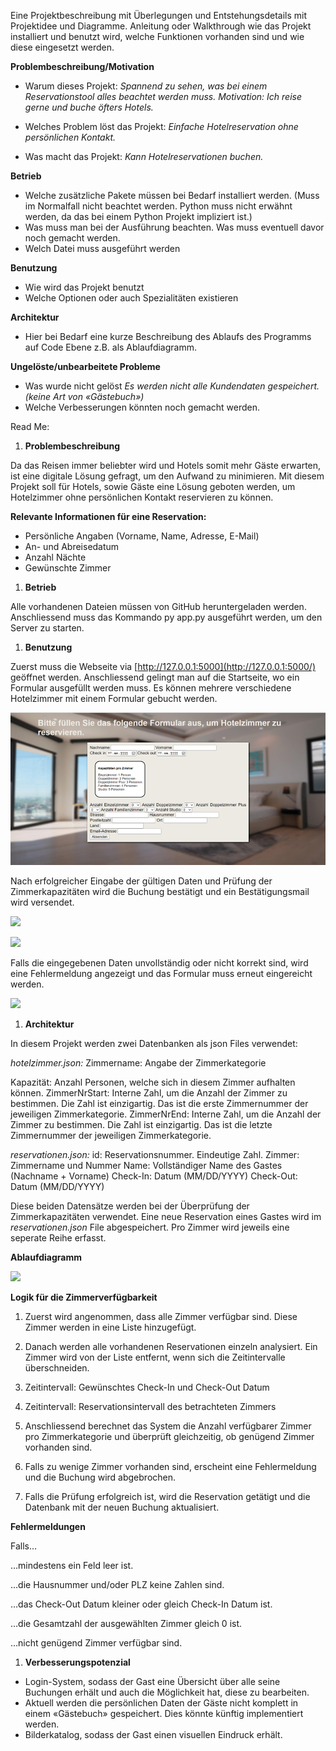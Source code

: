 Eine Projektbeschreibung mit Überlegungen und Entstehungsdetails mit Projektidee und Diagramme. Anleitung oder Walkthrough wie das Projekt installiert und benutzt wird, welche Funktionen vorhanden sind und wie diese eingesetzt werden.

**Problembeschreibung/Motivation**
 - Warum dieses Projekt:
_Spannend zu sehen, was bei einem Reservationstool alles beachtet werden muss. Motivation: Ich reise gerne und buche öfters Hotels._

 - Welches Problem löst das Projekt:
_Einfache Hotelreservation ohne persönlichen Kontakt._

 - Was macht das Projekt:
_Kann Hotelreservationen buchen._

**Betrieb**
 - Welche zusätzliche Pakete müssen bei Bedarf installiert werden. (Muss im Normalfall nicht beachtet werden. Python muss nicht erwähnt werden, da das bei einem Python Projekt impliziert ist.)
 - Was muss man bei der Ausführung beachten. Was muss eventuell davor noch gemacht werden.
 - Welch Datei muss ausgeführt werden

**Benutzung**
- Wie wird das Projekt benutzt
- Welche Optionen oder auch Spezialitäten existieren

**Architektur**
- Hier bei Bedarf eine kurze Beschreibung des Ablaufs des Programms auf Code Ebene z.B. als Ablaufdiagramm.

**Ungelöste/unbearbeitete Probleme**
 - Was wurde nicht gelöst
_Es werden nicht alle Kundendaten gespeichert. (keine Art von «Gästebuch»)_
  - Welche Verbesserungen könnten noch gemacht werden.

Read Me:

1. **Problembeschreibung**

Da das Reisen immer beliebter wird und Hotels somit mehr Gäste erwarten, ist eine digitale Lösung gefragt, um den Aufwand zu minimieren. Mit diesem Projekt soll für Hotels, sowie Gäste eine Lösung geboten werden, um Hotelzimmer ohne persönlichen Kontakt reservieren zu können.

**Relevante Informationen für eine Reservation:**

- Persönliche Angaben (Vorname, Name, Adresse, E-Mail)
- An- und Abreisedatum
- Anzahl Nächte
- Gewünschte Zimmer

1. **Betrieb**

Alle vorhandenen Dateien müssen von GitHub heruntergeladen werden. Anschliessend muss das Kommando py app.py ausgeführt werden, um den Server zu starten.

1. **Benutzung**

Zuerst muss die Webseite via [http://127.0.0.1:5000](http://127.0.0.1:5000/) geöffnet werden. Anschliessend gelingt man auf die Startseite, wo ein Formular ausgefüllt werden muss. Es können mehrere verschiedene Hotelzimmer mit einem Formular gebucht werden.

![Alt Text](image%20read%20me/bild1.png?raw=true)

Nach erfolgreicher Eingabe der gültigen Daten und Prüfung der Zimmerkapazitäten wird die Buchung bestätigt und ein Bestätigungsmail wird versendet.

![](RackMultipart20221204-1-62qlpk_html_c73e8613a94265.png)

![](RackMultipart20221204-1-62qlpk_html_44f6a9914255e1b9.png)

Falls die eingegebenen Daten unvollständig oder nicht korrekt sind, wird eine Fehlermeldung angezeigt und das Formular muss erneut eingereicht werden.

![](RackMultipart20221204-1-62qlpk_html_11555f3a8ff2795d.png)

1. **Architektur**

In diesem Projekt werden zwei Datenbanken als json Files verwendet:

_hotelzimmer.json:_
Zimmername: Angabe der Zimmerkategorie

Kapazität: Anzahl Personen, welche sich in diesem Zimmer aufhalten können.
 ZimmerNrStart: Interne Zahl, um die Anzahl der Zimmer zu bestimmen. Die Zahl ist einzigartig. Das ist die erste Zimmernummer der jeweiligen Zimmerkategorie.
 ZimmerNrEnd: Interne Zahl, um die Anzahl der Zimmer zu bestimmen. Die Zahl ist einzigartig. Das ist die letzte Zimmernummer der jeweiligen Zimmerkategorie.

_reservationen.json:_
id: Reservationsnummer. Eindeutige Zahl.
 Zimmer: Zimmername und Nummer
 Name: Vollständiger Name des Gastes (Nachname + Vorname)
 Check-In: Datum (MM/DD/YYYY)
 Check-Out: Datum (MM/DD/YYYY)

Diese beiden Datensätze werden bei der Überprüfung der Zimmerkapazitäten verwendet.
 Eine neue Reservation eines Gastes wird im _reservationen.json_ File abgespeichert. Pro Zimmer wird jeweils eine seperate Reihe erfasst.

**Ablaufdiagramm**

![](RackMultipart20221204-1-62qlpk_html_5202ce72d4b83f3c.png)

**Logik für die Zimmerverfügbarkeit**

1. Zuerst wird angenommen, dass alle Zimmer verfügbar sind. Diese Zimmer werden in eine Liste hinzugefügt.

2. Danach werden alle vorhandenen Reservationen einzeln analysiert. Ein Zimmer wird von der Liste entfernt, wenn sich die Zeitintervalle überschneiden.

1. Zeitintervall: Gewünschtes Check-In und Check-Out Datum

2. Zeitintervall: Reservationsintervall des betrachteten Zimmers

3. Anschliessend berechnet das System die Anzahl verfügbarer Zimmer pro Zimmerkategorie und überprüft gleichzeitig, ob genügend Zimmer vorhanden sind.

4. Falls zu wenige Zimmer vorhanden sind, erscheint eine Fehlermeldung und die Buchung wird abgebrochen.

5. Falls die Prüfung erfolgreich ist, wird die Reservation getätigt und die Datenbank mit der neuen Buchung aktualisiert.

**Fehlermeldungen**

Falls…

…mindestens ein Feld leer ist.

…die Hausnummer und/oder PLZ keine Zahlen sind.

…das Check-Out Datum kleiner oder gleich Check-In Datum ist.

…die Gesamtzahl der ausgewählten Zimmer gleich 0 ist.

…nicht genügend Zimmer verfügbar sind.

1. **Verbesserungspotenzial**

- Login-System, sodass der Gast eine Übersicht über alle seine Buchungen erhält und auch die Möglichkeit hat, diese zu bearbeiten.
- Aktuell werden die persönlichen Daten der Gäste nicht komplett in einem «Gästebuch» gespeichert. Dies könnte künftig implementiert werden.
- Bilderkatalog, sodass der Gast einen visuellen Eindruck erhält.
